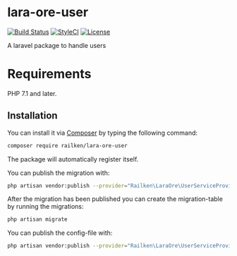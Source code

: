 # lara-ore-user

[![Build Status](https://img.shields.io/travis/railken/lara-ore-user/master.svg?style=flat-square)](https://travis-ci.org/railken/lara-ore-user)
[![StyleCI](https://github.styleci.io/repos/134565811/shield?branch=master)](https://github.styleci.io/repos/134565811)
[![License](https://img.shields.io/badge/License-MIT-yellow.svg?style=flat-square)](https://opensource.org/licenses/MIT)

A laravel package to handle users

# Requirements

PHP 7.1 and later.

## Installation

You can install it via [Composer](https://getcomposer.org/) by typing the following command:

```bash
composer require railken/lara-ore-user
```

The package will automatically register itself.

You can publish the migration with:

```bash
php artisan vendor:publish --provider="Railken\LaraOre\UserServiceProvider" --tag="migrations"
```

After the migration has been published you can create the migration-table by running the migrations:

```bash
php artisan migrate
```
You can publish the config-file with:

```bash
php artisan vendor:publish --provider="Railken\LaraOre\UserServiceProvider" --tag="config"
```
